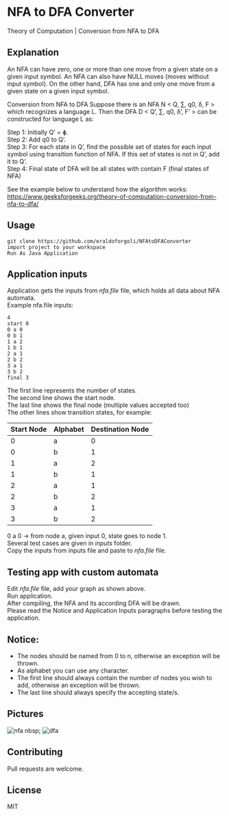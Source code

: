 # NFA to DFA Converter

Theory of Computation | Conversion from NFA to DFA



## Explanation
An NFA can have zero, one or more than one move from a given state on a given input symbol. An NFA can also have NULL moves (moves without input symbol). On the other hand, DFA has one and only one move from a given state on a given input symbol.

Conversion from NFA to DFA
Suppose there is an NFA N < Q, ∑, q0, δ, F > which recognizes a language L. Then the DFA D < Q’, ∑, q0, δ’, F’ > can be constructed for language L as:  

Step 1: Initially Q’ = ɸ.  
Step 2: Add q0 to Q’.  
Step 3: For each state in Q’, find the possible set of states for each input symbol using transition function of NFA. If this set of states is not in Q’, add it to Q’.  
Step 4: Final state of DFA will be all states with contain F (final states of NFA)

See the example below to understand how the algorithm works:  
https://www.geeksforgeeks.org/theory-of-computation-conversion-from-nfa-to-dfa/

## Usage
```
git clone https://github.com/eraldoforgoli/NFAtoDFAConverter  
import project to your workspace  
Run As Java Application  
```

## Application inputs
Application gets the inputs from *nfa.file* file, which holds all data about NFA automata.  
Example nfa.file inputs: 
```
4
start 0 
0 a 0
0 b 1
1 a 2
1 b 1
2 a 1
2 b 2
3 a 1
3 b 2
final 3
```

The first line represents the number of states.  
The second line shows the start node.   
The last line shows the final node (multiple values accepted too)  
The other lines show transition states, for example:

Start Node | Alphabet | Destination Node
------------ | ------------- | -------------
0 | a | 0
0 | b | 1
1 | a | 2
1 | b | 1
2 | a | 1
2 | b | 2
3 | a | 1
3 | b | 2

0 a 0 -> from node a, given input 0, state goes to node 1.  
Several test cases are given in *inputs* folder.  
Copy the inputs from inputs file and paste to *nfa.file* file.

## Testing app with custom automata
Edit *nfa.file* file, add your graph as shown above.  
Run application.    
After compiling, the NFA and its according DFA will be drawn.  
Please read the Notice and Application Inputs paragraphs before testing the application.

## Notice:  
- The nodes should be named from 0 to n, otherwise an exception will be thrown.  
- As alphabet you can use any character.  
- The first line should always contain the number of nodes you wish to add, otherwise an exception will be thrown.  
- The last line should always specify the accepting state/s.  

## Pictures
![nfa](http://oi64.tinypic.com/29xbx8l.jpg)  nbsp;   ![dfa](http://i68.tinypic.com/11l5s8h.jpg)  



## Contributing
Pull requests are welcome. 

## License
MIT
